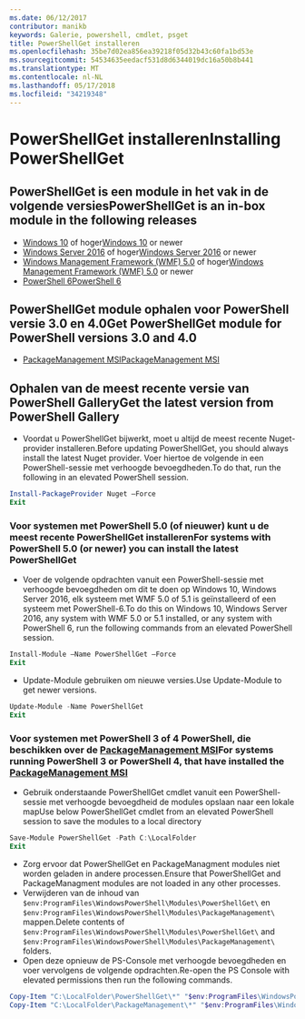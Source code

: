 ```yaml
---
ms.date: 06/12/2017
contributor: manikb
keywords: Galerie, powershell, cmdlet, psget
title: PowerShellGet installeren
ms.openlocfilehash: 35be7d02ea856ea39218f05d32b43c60fa1bd53e
ms.sourcegitcommit: 54534635eedacf531d8d6344019dc16a50b8b441
ms.translationtype: MT
ms.contentlocale: nl-NL
ms.lasthandoff: 05/17/2018
ms.locfileid: "34219348"
---
```

# <a name="installing-powershellget"></a><span data-ttu-id="edf63-103">PowerShellGet installeren</span><span class="sxs-lookup"><span data-stu-id="edf63-103">Installing PowerShellGet</span></span>

## <a name="powershellget-is-an-in-box-module-in-the-following-releases"></a><span data-ttu-id="edf63-104">PowerShellGet is een module in het vak in de volgende versies</span><span class="sxs-lookup"><span data-stu-id="edf63-104">PowerShellGet is an in-box module in the following releases</span></span>

- <span data-ttu-id="edf63-105">[Windows 10](https://www.microsoft.com/windows/get-windows-10) of hoger</span><span class="sxs-lookup"><span data-stu-id="edf63-105">[Windows 10](https://www.microsoft.com/windows/get-windows-10) or newer</span></span>
- <span data-ttu-id="edf63-106">[Windows Server 2016](https://technet.microsoft.com/windows-server-docs/get-started/windows-server-2016) of hoger</span><span class="sxs-lookup"><span data-stu-id="edf63-106">[Windows Server 2016](https://technet.microsoft.com/windows-server-docs/get-started/windows-server-2016) or newer</span></span>
- <span data-ttu-id="edf63-107">[Windows Management Framework (WMF) 5.0](https://www.microsoft.com/download/details.aspx?id=50395) of hoger</span><span class="sxs-lookup"><span data-stu-id="edf63-107">[Windows Management Framework (WMF) 5.0](https://www.microsoft.com/download/details.aspx?id=50395) or newer</span></span>
- [<span data-ttu-id="edf63-108">PowerShell 6</span><span class="sxs-lookup"><span data-stu-id="edf63-108">PowerShell 6</span></span>](https://github.com/PowerShell/PowerShell/releases)

## <a name="get-powershellget-module-for-powershell-versions-30-and-40"></a><span data-ttu-id="edf63-109">PowerShellGet module ophalen voor PowerShell versie 3.0 en 4.0</span><span class="sxs-lookup"><span data-stu-id="edf63-109">Get PowerShellGet module for PowerShell versions 3.0 and 4.0</span></span>

- [<span data-ttu-id="edf63-110">PackageManagement MSI</span><span class="sxs-lookup"><span data-stu-id="edf63-110">PackageManagement MSI</span></span>](http://go.microsoft.com/fwlink/?LinkID=746217&clcid=0x409)

## <a name="get-the-latest-version-from-powershell-gallery"></a><span data-ttu-id="edf63-111">Ophalen van de meest recente versie van PowerShell Gallery</span><span class="sxs-lookup"><span data-stu-id="edf63-111">Get the latest version from PowerShell Gallery</span></span>

- <span data-ttu-id="edf63-112">Voordat u PowerShellGet bijwerkt, moet u altijd de meest recente Nuget-provider installeren.</span><span class="sxs-lookup"><span data-stu-id="edf63-112">Before updating PowerShellGet, you should always install the latest Nuget provider.</span></span> <span data-ttu-id="edf63-113">Voer hiertoe de volgende in een PowerShell-sessie met verhoogde bevoegdheden.</span><span class="sxs-lookup"><span data-stu-id="edf63-113">To do that, run the following in an elevated PowerShell session.</span></span>

```powershell
Install-PackageProvider Nuget –Force
Exit
```

### <a name="for-systems-with-powershell-50-or-newer-you-can-install-the-latest-powershellget"></a><span data-ttu-id="edf63-114">Voor systemen met PowerShell 5.0 (of nieuwer) kunt u de meest recente PowerShellGet installeren</span><span class="sxs-lookup"><span data-stu-id="edf63-114">For systems with PowerShell 5.0 (or newer) you can install the latest PowerShellGet</span></span>

- <span data-ttu-id="edf63-115">Voer de volgende opdrachten vanuit een PowerShell-sessie met verhoogde bevoegdheden om dit te doen op Windows 10, Windows Server 2016, elk systeem met WMF 5.0 of 5.1 is geïnstalleerd of een systeem met PowerShell-6.</span><span class="sxs-lookup"><span data-stu-id="edf63-115">To do this on Windows 10, Windows Server 2016, any system with WMF 5.0 or 5.1 installed, or any system with PowerShell 6, run the following commands from an elevated PowerShell session.</span></span>

```powershell
Install-Module –Name PowerShellGet –Force
Exit
```

- <span data-ttu-id="edf63-116">Update-Module gebruiken om nieuwe versies.</span><span class="sxs-lookup"><span data-stu-id="edf63-116">Use Update-Module to get newer versions.</span></span>

```powershell
Update-Module -Name PowerShellGet
Exit
```

### <a name="for-systems-running-powershell-3-or-powershell-4-that-have-installed-the-packagemanagement-msihttpgomicrosoftcomfwlinklinkid746217clcid0x409"></a><span data-ttu-id="edf63-117">Voor systemen met PowerShell 3 of 4 PowerShell, die beschikken over de [PackageManagement MSI](http://go.microsoft.com/fwlink/?LinkID=746217&clcid=0x409)</span><span class="sxs-lookup"><span data-stu-id="edf63-117">For systems running PowerShell 3 or PowerShell 4, that have installed the [PackageManagement MSI](http://go.microsoft.com/fwlink/?LinkID=746217&clcid=0x409)</span></span>

- <span data-ttu-id="edf63-118">Gebruik onderstaande PowerShellGet cmdlet vanuit een PowerShell-sessie met verhoogde bevoegdheid de modules opslaan naar een lokale map</span><span class="sxs-lookup"><span data-stu-id="edf63-118">Use below PowerShellGet cmdlet from an elevated PowerShell session to save the modules to a local directory</span></span>

```powershell
Save-Module PowerShellGet -Path C:\LocalFolder
Exit
```

- <span data-ttu-id="edf63-119">Zorg ervoor dat PowerShellGet en PackageManagment modules niet worden geladen in andere processen.</span><span class="sxs-lookup"><span data-stu-id="edf63-119">Ensure that PowerShellGet and PackageManagment modules are not loaded in any other processes.</span></span>
- <span data-ttu-id="edf63-120">Verwijderen van de inhoud van `$env:ProgramFiles\WindowsPowerShell\Modules\PowerShellGet\` en `$env:ProgramFiles\WindowsPowerShell\Modules\PackageManagement\` mappen.</span><span class="sxs-lookup"><span data-stu-id="edf63-120">Delete contents of `$env:ProgramFiles\WindowsPowerShell\Modules\PowerShellGet\` and  `$env:ProgramFiles\WindowsPowerShell\Modules\PackageManagement\` folders.</span></span>
- <span data-ttu-id="edf63-121">Open deze opnieuw de PS-Console met verhoogde bevoegdheden en voer vervolgens de volgende opdrachten.</span><span class="sxs-lookup"><span data-stu-id="edf63-121">Re-open the PS Console with elevated permissions then run the following commands.</span></span>

```powershell
Copy-Item "C:\LocalFolder\PowerShellGet\*" "$env:ProgramFiles\WindowsPowerShell\Modules\PowerShellGet\" -Recurse -Force
Copy-Item "C:\LocalFolder\PackageManagement\*" "$env:ProgramFiles\WindowsPowerShell\Modules\PackageManagement\" -Recurse -Force
```